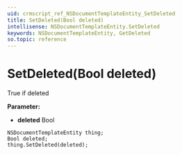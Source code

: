 ```yaml
---
uid: crmscript_ref_NSDocumentTemplateEntity_SetDeleted
title: SetDeleted(Bool deleted)
intellisense: NSDocumentTemplateEntity.SetDeleted
keywords: NSDocumentTemplateEntity, GetDeleted
so.topic: reference
---
```


# SetDeleted(Bool deleted)

True if deleted

**Parameter:** 
 - **deleted** Bool

```crmscript
NSDocumentTemplateEntity thing;
Bool deleted;
thing.SetDeleted(deleted);
```

